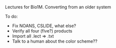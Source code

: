 Lectures for Bio1M. Converting from an older system

To do:
* Fix NOANS, CSLIDE, what else?
* Verify all four (five?) products
* Import all .lect ⇒ .txt
* Talk to a human about the color scheme??
